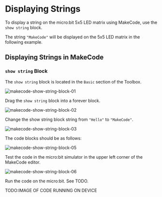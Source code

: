 # Displaying Strings

To display a string on the micro:bit 5x5 LED matrix using MakeCode, use the `show string` block.

The string `"MakeCode"` will be displayed on the 5x5 LED matrix in the following example.

## Displaying Strings in MakeCode

### `show string` Block

The `show string` block is located in the `Basic` section of the Toolbox.

![makecode-show-string-block-01](assets/makecode-show-string-block-01.png)

Drag the `show string` block into a forever block.

![makecode-show-string-block-02](assets/makecode-show-string-block-02.gif)

Change the show string block string from `"Hello"` to `"MakeCode"`.

![makecode-show-string-block-03](assets/makecode-show-string-block-03.png)

The code blocks should be as follows:

![makecode-show-string-block-05](assets/makecode-show-string-block-05.png)

Test the code in the micro:bit simulator in the upper left corner of the MakeCode editor.

![makecode-show-string-block-06](assets/makecode-show-string-block-06.gif)

Run the code on the micro:bit. See TODO.

TODO:IMAGE OF CODE RUNNING ON DEVICE
